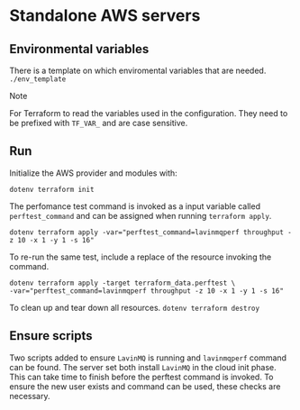 # Standalone AWS servers

## Environmental variables

There is a template on which enviromental variables that are needed.
`./env_template`

> [!NOTE]
> For Terraform to read the variables used in the configuration. They need to be prefixed
> with `TF_VAR_` and are case sensitive.

## Run

Initialize the AWS provider and modules with:

`dotenv terraform init`

The perfomance test command is invoked as a input variable called `perftest_command`
and can be assigned when running `terraform apply`.

`dotenv terraform apply -var="perftest_command=lavinmqperf throughput -z 10 -x 1 -y 1 -s 16"`

To re-run the same test, include a replace of the resource invoking the command.

```console
dotenv terraform apply -target terraform_data.perftest \
-var="perftest_command=lavinmqperf throughput -z 10 -x 1 -y 1 -s 16"
```

To clean up and tear down all resources.
`dotenv terraform destroy`

## Ensure scripts

Two scripts added to ensure `LavinMQ` is running and `lavinmqperf` command can be found.
The server set both install `LavinMQ` in the cloud init phase. This can take time to finish
before the perftest command is invoked. To ensure the new user exists and command can be used, these
checks are necessary.
